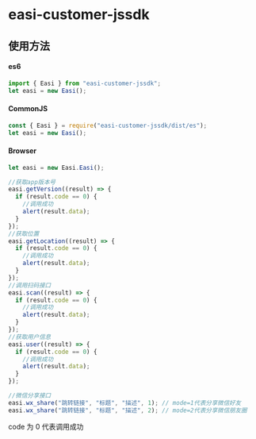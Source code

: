 # easi-customer-jssdk

## 使用方法

#### es6

```javascript
import { Easi } from "easi-customer-jssdk";
let easi = new Easi();
```

#### CommonJS

```javascript
const { Easi } = require("easi-customer-jssdk/dist/es");
let easi = new Easi();
```

#### Browser

```javascript
let easi = new Easi.Easi();

//获取app版本号
easi.getVersion((result) => {
  if (result.code == 0) {
    //调用成功
    alert(result.data);
  }
});
//获取位置
easi.getLocation((result) => {
  if (result.code == 0) {
    //调用成功
    alert(result.data);
  }
});
//调用扫码接口
easi.scan((result) => {
  if (result.code == 0) {
    //调用成功
    alert(result.data);
  }
});
//获取用户信息
easi.user((result) => {
  if (result.code == 0) {
    //调用成功
    alert(result.data);
  }
});

//微信分享接口
easi.wx_share("跳转链接", "标题", "描述", 1); // mode=1代表分享微信好友
easi.wx_share("跳转链接", "标题", "描述", 2); // mode=2代表分享微信朋友圈
```

code 为 0 代表调用成功
